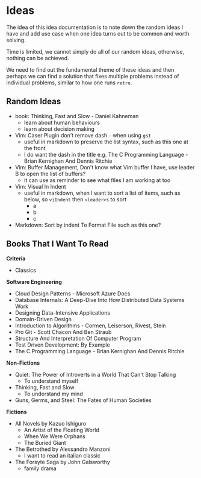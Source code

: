 # Ideas

The idea of this idea documentation is to note down the random ideas I have and add use case when one idea turns out to be common and worth solving.

Time is limited, we cannot simply do all of our random ideas, otherwise, nothing can be achieved.

We need to find out the fundamental theme of these ideas and then perhaps we can find a solution that fixes multiple problems instead of individual problems, similar to how one runs `retro`.

## Random Ideas

- book: Thinking, Fast and Slow - Daniel Kahneman
  - learn about human behaviours
  - learn about decision making
- Vim: Caser Plugin don't remove dash `-` when using `gst`
  - useful in markdown to preserve the list syntax, such as this one at the front
  - I do want the dash in the title e.g. The C Programming Language - Brian Kernighan And Dennis Ritchie
- Vim: Buffer Management, Don't know what Vim buffer I have, use leader B to open the list of buffers?
  - it can use as reminder to see what files I am working at too
- Vim: Visual In Indent
  - useful in markdown, when I want to sort a list of items, such as below, so `viIndent` then `<leader>s` to sort
    - a
    - b
    - c
- Markdown: Sort by indent To Format File such as this one?

## Books That I Want To Read

**Criteria**

- Classics

**Software Engineering**

- Cloud Design Patterns - Microsoft Azure Docs
- Database Internals: A Deep-Dive Into How Distributed Data Systems Work
- Designing Data-Intensive Applications
- Domain-Driven Design
- Introduction to Algorithms - Cormen, Leiserson, Rivest, Stein
- Pro Git - Scott Chacon And Ben Straub
- Structure And Interpretation Of Computer Program
- Test Driven Development: By Example
- The C Programming Language - Brian Kernighan And Dennis Ritchie

**Non-Fictions**

- Quiet: The Power of Introverts in a World That Can't Stop Talking
  - To understand myself
- Thinking, Fast and Slow
  - To understand my mind
- Guns, Germs, and Steel: The Fates of Human Societies

**Fictions**

- All Novels by Kazuo Ishiguro
  - An Artist of the Floating World
  - When We Were Orphans
  - The Buried Giant
- The Betrothed by Alessandro Manzoni
  - I want to read an italian classic
- The Forsyte Saga by John Galsworthy
  - family drama
